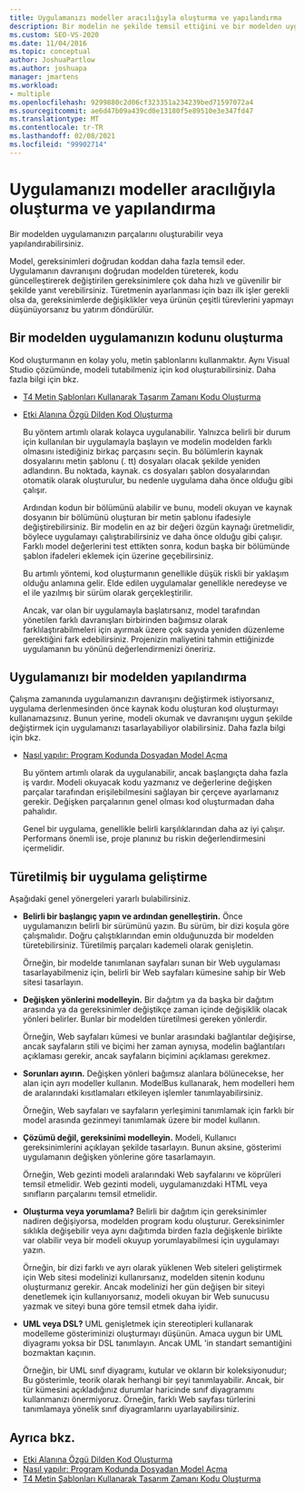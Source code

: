 ```yaml
---
title: Uygulamanızı modeller aracılığıyla oluşturma ve yapılandırma
description: Bir modelin ne şekilde temsil ettiğini ve bir modelden uygulamanızın parçalarını nasıl oluşturabileceğiniz veya yapılandırabileceğiniz hakkında bilgi edinin.
ms.custom: SEO-VS-2020
ms.date: 11/04/2016
ms.topic: conceptual
author: JoshuaPartlow
ms.author: joshuapa
manager: jmartens
ms.workload:
- multiple
ms.openlocfilehash: 9299880c2d06cf323351a234239bed71597072a4
ms.sourcegitcommit: ae6d47b09a439cd0e13180f5e89510e3e347fd47
ms.translationtype: MT
ms.contentlocale: tr-TR
ms.lasthandoff: 02/08/2021
ms.locfileid: "99902714"
---
```

# <a name="generate-and-configure-your-app-from-models"></a>Uygulamanızı modeller aracılığıyla oluşturma ve yapılandırma
Bir modelden uygulamanızın parçalarını oluşturabilir veya yapılandırabilirsiniz.

 Model, gereksinimleri doğrudan koddan daha fazla temsil eder. Uygulamanın davranışını doğrudan modelden türeterek, kodu güncelleştirerek değiştirilen gereksinimlere çok daha hızlı ve güvenilir bir şekilde yanıt verebilirsiniz. Türetmenin ayarlanması için bazı ilk işler gerekli olsa da, gereksinimlerde değişiklikler veya ürünün çeşitli türevlerini yapmayı düşünüyorsanız bu yatırım döndürülür.

## <a name="generating-the-code-of-your-application-from-a-model"></a>Bir modelden uygulamanızın kodunu oluşturma
 Kod oluşturmanın en kolay yolu, metin şablonlarını kullanmaktır. Aynı Visual Studio çözümünde, modeli tutabilmeniz için kod oluşturabilirsiniz. Daha fazla bilgi için bkz.

- [T4 Metin Şablonları Kullanarak Tasarım Zamanı Kodu Oluşturma](../modeling/design-time-code-generation-by-using-t4-text-templates.md)

- [Etki Alanına Özgü Dilden Kod Oluşturma](../modeling/generating-code-from-a-domain-specific-language.md)

  Bu yöntem artımlı olarak kolayca uygulanabilir. Yalnızca belirli bir durum için kullanılan bir uygulamayla başlayın ve modelin modelden farklı olmasını istediğiniz birkaç parçasını seçin. Bu bölümlerin kaynak dosyalarını metin şablonu (. tt) dosyaları olacak şekilde yeniden adlandırın. Bu noktada, kaynak. cs dosyaları şablon dosyalarından otomatik olarak oluşturulur, bu nedenle uygulama daha önce olduğu gibi çalışır.

  Ardından kodun bir bölümünü alabilir ve bunu, modeli okuyan ve kaynak dosyanın bir bölümünü oluşturan bir metin şablonu ifadesiyle değiştirebilirsiniz. Bir modelin en az bir değeri özgün kaynağı üretmelidir, böylece uygulamayı çalıştırabilirsiniz ve daha önce olduğu gibi çalışır. Farklı model değerlerini test ettikten sonra, kodun başka bir bölümünde şablon ifadeleri eklemek için üzerine geçebilirsiniz.

  Bu artımlı yöntemi, kod oluşturmanın genellikle düşük riskli bir yaklaşım olduğu anlamına gelir. Elde edilen uygulamalar genellikle neredeyse ve el ile yazılmış bir sürüm olarak gerçekleştirilir.

  Ancak, var olan bir uygulamayla başlatırsanız, model tarafından yönetilen farklı davranışları birbirinden bağımsız olarak farklılaştırabilmeleri için ayırmak üzere çok sayıda yeniden düzenleme gerektiğini fark edebilirsiniz. Projenizin maliyetini tahmin ettiğinizde uygulamanın bu yönünü değerlendirmenizi öneririz.

## <a name="configuring-your-application-from-a-model"></a>Uygulamanızı bir modelden yapılandırma
 Çalışma zamanında uygulamanızın davranışını değiştirmek istiyorsanız, uygulama derlenmesinden önce kaynak kodu oluşturan kod oluşturmayı kullanamazsınız. Bunun yerine, modeli okumak ve davranışını uygun şekilde değiştirmek için uygulamanızı tasarlayabiliyor olabilirsiniz. Daha fazla bilgi için bkz.

- [Nasıl yapılır: Program Kodunda Dosyadan Model Açma](../modeling/how-to-open-a-model-from-file-in-program-code.md)

  Bu yöntem artımlı olarak da uygulanabilir, ancak başlangıçta daha fazla iş vardır. Modeli okuyacak kodu yazmanız ve değerlerine değişken parçalar tarafından erişilebilmesini sağlayan bir çerçeve ayarlamanız gerekir. Değişken parçalarının genel olması kod oluşturmadan daha pahalıdır.

  Genel bir uygulama, genellikle belirli karşılıklarından daha az iyi çalışır. Performans önemli ise, proje planınız bu riskin değerlendirmesini içermelidir.

## <a name="developing-a-derived-application"></a>Türetilmiş bir uygulama geliştirme
 Aşağıdaki genel yönergeleri yararlı bulabilirsiniz.

- **Belirli bir başlangıç yapın ve ardından genelleştirin.** Önce uygulamanızın belirli bir sürümünü yazın. Bu sürüm, bir dizi koşula göre çalışmalıdır. Doğru çalıştıklarından emin olduğunuzda bir modelden türetebilirsiniz. Türetilmiş parçaları kademeli olarak genişletin.

     Örneğin, bir modelde tanımlanan sayfaları sunan bir Web uygulaması tasarlayabilmeniz için, belirli bir Web sayfaları kümesine sahip bir Web sitesi tasarlayın.

- **Değişken yönlerini modelleyin.** Bir dağıtım ya da başka bir dağıtım arasında ya da gereksinimler değiştikçe zaman içinde değişiklik olacak yönleri belirler. Bunlar bir modelden türetilmesi gereken yönlerdir.

     Örneğin, Web sayfaları kümesi ve bunlar arasındaki bağlantılar değişirse, ancak sayfaların stili ve biçimi her zaman aynıysa, modelin bağlantıları açıklaması gerekir, ancak sayfaların biçimini açıklaması gerekmez.

- **Sorunları ayırın.** Değişken yönleri bağımsız alanlara bölünecekse, her alan için ayrı modeller kullanın. ModelBus kullanarak, hem modelleri hem de aralarındaki kısıtlamaları etkileyen işlemler tanımlayabilirsiniz.

     Örneğin, Web sayfaları ve sayfaların yerleşimini tanımlamak için farklı bir model arasında gezinmeyi tanımlamak üzere bir model kullanın.

- **Çözümü değil, gereksinimi modelleyin.** Modeli, Kullanıcı gereksinimlerini açıklayan şekilde tasarlayın. Bunun aksine, gösterimi uygulamanın değişken yönlerine göre tasarlamayın.

     Örneğin, Web gezinti modeli aralarındaki Web sayfalarını ve köprüleri temsil etmelidir. Web gezinti modeli, uygulamanızdaki HTML veya sınıfların parçalarını temsil etmelidir.

- **Oluşturma veya yorumlama?** Belirli bir dağıtım için gereksinimler nadiren değişiyorsa, modelden program kodu oluşturur. Gereksinimler sıklıkla değişebilir veya aynı dağıtımda birden fazla değişkenle birlikte var olabilir veya bir modeli okuyup yorumlayabilmesi için uygulamayı yazın.

     Örneğin, bir dizi farklı ve ayrı olarak yüklenen Web siteleri geliştirmek için Web sitesi modelinizi kullanırsanız, modelden sitenin kodunu oluşturmanız gerekir. Ancak modelinizi her gün değişen bir siteyi denetlemek için kullanıyorsanız, modeli okuyan bir Web sunucusu yazmak ve siteyi buna göre temsil etmek daha iyidir.

- **UML veya DSL?** UML genişletmek için stereotipleri kullanarak modelleme gösteriminizi oluşturmayı düşünün. Amaca uygun bir UML diyagramı yoksa bir DSL tanımlayın. Ancak UML 'in standart semantiğini bozmaktan kaçının.

     Örneğin, bir UML sınıf diyagramı, kutular ve okların bir koleksiyonudur; Bu gösterimle, teorik olarak herhangi bir şeyi tanımlayabilir. Ancak, bir tür kümesini açıkladığınız durumlar haricinde sınıf diyagramını kullanmanızı önermiyoruz. Örneğin, farklı Web sayfası türlerini tanımlamaya yönelik sınıf diyagramlarını uyarlayabilirsiniz.

## <a name="see-also"></a>Ayrıca bkz.

- [Etki Alanına Özgü Dilden Kod Oluşturma](../modeling/generating-code-from-a-domain-specific-language.md)
- [Nasıl yapılır: Program Kodunda Dosyadan Model Açma](../modeling/how-to-open-a-model-from-file-in-program-code.md)
- [T4 Metin Şablonları Kullanarak Tasarım Zamanı Kodu Oluşturma](../modeling/design-time-code-generation-by-using-t4-text-templates.md)
